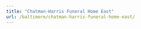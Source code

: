 ```yaml
---
title: "Chatman-Harris Funeral Home East"
url: /baltimore/chatman-harris-funeral-home-east/
---
```

